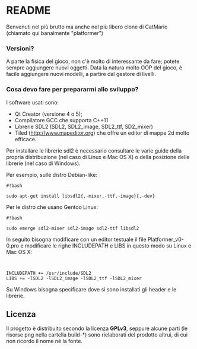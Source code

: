 # README #

Benvenuti nel più brutto ma anche nel più libero clone di CatMario (chiamato qui banalmente "platformer")

### Versioni? ###

A parte la fisica del gioco, non c'è molto di interessante da fare; potete sempre aggiungere nuovi oggetti. Data la natura molto OOP del gioco, è facile aggiungere nuovi modelli, a partire dal gestore di livelli.

### Cosa devo fare per prepararmi allo sviluppo? ###

I software usati sono:

* Qt Creator (versione 4 o 5);
* Compilatore GCC che supporta C++11
* Librerie SDL2 (SDL2, SDL2_image, SDL2_ttf, SD2_mixer)
* Tiled (http://www.mapeditor.org) che offre un editor di mappe 2d molto efficace.

Per installare le librerie sdl2 è necessario consultare le varie guide della propria distribuzione (nel caso di Linux e Mac OS X) o della posizione delle librerie (nel caso di Windows).

Per esempio, sulle distro Debian-like:


```
#!bash

sudo apt-get install libsdl2{,-mixer,-ttf,-image}{,-dev}

```

Per le distro che usano Gentoo Linux:

```
#!bash

sudo emerge sdl2-mixer sdl2-image sdl2-ttf libsdl2

```


In seguito bisogna modificare con un editor testuale il file Platformer_v0-0.pro e modificare le righe INCLUDEPATH e LIBS in questo modo su Linux e Mac OS X:


```


INCLUDEPATH += /usr/include/SDL2
LIBS += -lSDL2 -lSDL2_image -lSDL2_ttf -lSDL2_mixer

```

Su Windows bisogna specificare dove si sono installati gli header e le librerie.

## Licenza ##


Il progetto è distribuito secondo la licenza **GPLv3**, seppure alcune parti (le risorse png nella cartella build-*) sono rielaborati del prodotto altrui, di cui non ricordo il nome né la fonte.